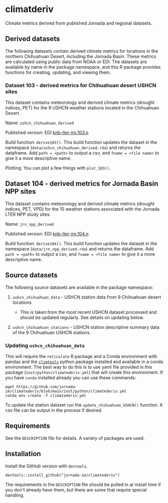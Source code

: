 # climatderiv

Climate metrics derived from published Jornada and regional datasets.

## Derived datasets

The following datasets contain derived climate metrics for locations in the northern Chihuahuan Desert, including the Jornada Basin. These metrics are calculated using public data from NOAA or EDI. The datasets are available by name in the package namespace, and this R package provides functions for creating, updating, and viewing them.

### Dataset 103 - derived metrics for Chihuahuan desert USHCN sites

This dataset contains meteorology and derived climate metrics (drought indices, PET) for the 9 USHCN weather stations located in the Chihuahuan Desert.

Name: `ushcn_chihuahuan_derived`

Published version: EDI [knb-lter-jrn.103.n](https://portal.edirepository.org/nis/mapbrowse?scope=knb-lter-jrn&identifier=103)

Build function: `derive103()`. This build function updates the dataset in the namespace (`data/ushcn_chihuahuan_derived.rda`) and returns the dataframe. Add `path = <path>` to output a csv, and `fname = <file name>` to give it a more descriptive name.

Plotting: You can plot a few things with `plot_103()`.

## Dataset 104 - derived metrics for Jornada Basin NPP sites

This dataset contains meteorology and derived climate metrics (drought indices, PET, VPD) for the 15 weather stations associated with the Jornada LTER NPP study sites.

Name: `jrn_npp_derived`

Published version: EDI [knb-lter-jrn.104.n](https://portal.edirepository.org/nis/mapbrowse?scope=knb-lter-jrn&identifier=104)

Build function: `derive104()`. This build function updates the dataset in the namespace (`data/jrn_npp_derived.rda`) and returns the dataframe. Add `path = <path>` to output a csv, and `fname = <file name>` to give it a more descriptive name.

## Source datasets

The following source datasets are available in the package namespace:

1. `ushcn_chihuahuan_data` - USHCN station data from 9 Chihuahuan desert locations

    - This is taken from the  most recent USHCN dataset processed and should be updated regularly. See details on updating below.

2. `ushcn_chihuahuan_stations` - USHCN station descriptive summary data of the 9 Chihuahuan USHCN stations.

### Updating `ushcn_chihuahuan_data`

This will require the `reticulate` R package and a Conda environment with pandas and the [`climtools`](https://github.com/gremau/climtools) python package installed and available in a conda environment. The best way to do this is to use yaml file provided in this package (`inst/python/climatederiv.yml`) that will create this environment. If you have `conda` installed already you can use these commands:

    wget https://github.com/jornada-im/climatederiv/blob/main/inst/python/climatederiv.yml
    conda env create -f climatederiv.yml

To update the station dataset run the `update_chihuahuan_USHCN()` function. A csv file can be output in the process if desired.

## Requirements

See the `DESCRIPTION` file for details. A variety of packages are used.

## Installation

Install the GitHub version with `devtools`.

    devtools::install_github("jornada-im/climatederiv")

The requirements in the `DESCRIPTION` file should be pulled in at install time if you don't already have them, but there are some that require special handling.
